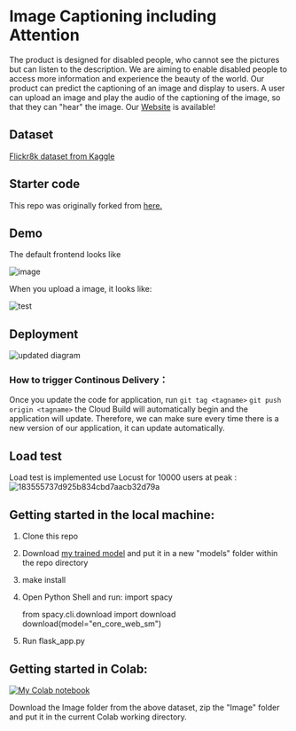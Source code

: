 # Image Captioning including Attention

The product is designed for disabled people, who cannot see the pictures but can listen to the description. We are aiming to enable disabled people to access more information and experience the beauty of the world. Our product can predict the captioning of an image and display to users. A user can upload an image and play the audio of the captioning of the image, so that they can "hear" the image. Our [Website](http://35.202.212.110:8080/) is available!

## Dataset

[Flickr8k dataset from Kaggle](https://www.kaggle.com/datasets/adityajn105/flickr8k)

## Starter code
This repo was originally forked from [here.](https://github.com/bkenan/image_captioning_attention.git)

## Demo

The default frontend looks like

![image](https://user-images.githubusercontent.com/97444802/163241489-7ab169b6-2865-4668-be47-a5827a145a47.png)

When you upload a image, it looks like:

![test](https://user-images.githubusercontent.com/53462948/164124856-b6a6f3fb-6ee5-48c8-ac14-e7daf7d723e0.png)



## Deployment
![updated diagram](https://user-images.githubusercontent.com/76429734/164073352-1f0cbc3a-dd22-4bfe-9648-01daea1e1e19.png)


### How to trigger Continous Delivery：
Once you update the code for application, run `git tag <tagname>` `git push origin <tagname>` the Cloud Build will automatically begin and the application will update.
Therefore, we can make sure every time there is a new version of our application, it can update automatically.


## Load test
Load test is implemented use Locust for 10000 users at peak :
![183555737d925b834cbd7aacb32d79a](https://user-images.githubusercontent.com/97444802/163694662-286a601d-9259-497d-a372-ed335328a86b.png)


## Getting started in the local machine:

1. Clone this repo
2. Download [my trained model](https://drive.google.com/file/d/1t3QbSauxSnZhXE1DbuGwiT2AokOsqOjA/view?usp=sharing) and put it in a new "models" folder within the repo directory
3. make install
4. Open Python Shell and run:
    import spacy
    
    from spacy.cli.download import download
    download(model="en_core_web_sm")
5. Run flask_app.py


## Getting started in Colab:

[![My Colab notebook](https://colab.research.google.com/assets/colab-badge.svg)](https://colab.research.google.com/drive/1z1sI5wVmoflOggLfIuIIj7qQ0xAICtgn?usp=sharing) 

Download the Image folder from the above dataset, zip the "Image" folder and put it in the current Colab working directory.
